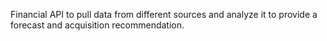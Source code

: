 Financial API to pull data from different sources and analyze it to provide a forecast and acquisition recommendation.
